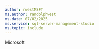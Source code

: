```yaml
---
author: rwestMSFT
ms.author: randolphwest
ms.date: 07/02/2025
ms.service: sql-server-management-studio
ms.topic: include
---
```

Microsoft
